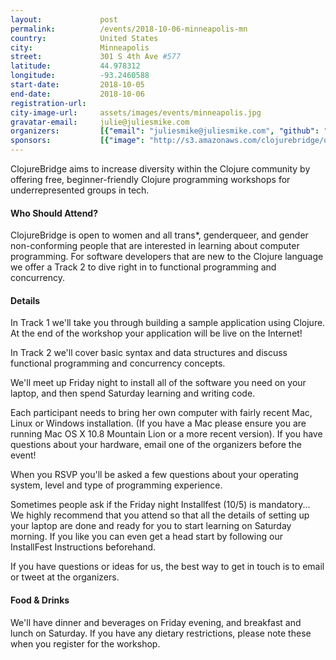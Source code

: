 ```yaml
---
layout:             post
permalink:          /events/2018-10-06-minneapolis-mn
country:            United States
city:               Minneapolis
street:             301 S 4th Ave #577
latitude:           44.978312
longitude:          -93.2460588
start-date:         2018-10-05
end-date:           2018-10-06
registration-url:
city-image-url:     assets/images/events/minneapolis.jpg
gravatar-email:     julie@juliesmike.com
organizers:         [{"email": "juliesmike@juliesmike.com", "github": "mhwalsh", "name": "Julie Mike", "twitter": "mh_walsh"}]
sponsors:           [{"image": "http://s3.amazonaws.com/clojurebridge/original/161/lambdaisland.png?1475155529", "name": "Lambda Island", "url": "https://lambdaisland.com/"}, {"image": "http://s3.amazonaws.com/clojurebridge/original/157/MRiPrI0x_400x400.png?1475155022", "name": "Object Partners", "url": "https://objectpartners.com/"}, {"image": "http://s3.amazonaws.com/clojurebridge/original/158/pftv-logo.png?1475155809", "name": "PurelyFunctional.tv", "url": "https://purelyfunctional.tv/"}, {"image": "http://s3.amazonaws.com/clojurebridge/original/159/mobile-logo-367.png?1475155941", "name": "World Singles", "url": "http://worldsingles.com/"}]
---
```


ClojureBridge aims to increase diversity within the Clojure community by offering free, beginner-friendly Clojure programming workshops for underrepresented groups in tech.

#### Who Should Attend?

ClojureBridge is open to women and all trans*, genderqueer, and gender non-conforming people that are interested in learning about computer programming. For software developers that are new to the Clojure language we offer a Track 2 to dive right in to functional programming and concurrency.

#### Details

In Track 1 we'll take you through building a sample application using Clojure. At the end of the workshop your application will be live on the Internet!

In Track 2 we'll cover basic syntax and data structures and discuss functional programming and concurrency concepts.

We'll meet up Friday night to install all of the software you need on your laptop, and then spend Saturday learning and writing code.

Each participant needs to bring her own computer with fairly recent Mac, Linux or Windows installation. (If you have a Mac please ensure you are running Mac OS X 10.8 Mountain Lion or a more recent version). If you have questions about your hardware, email one of the organizers before the event!

When you RSVP you'll be asked a few questions about your operating system, level and type of programming experience.

Sometimes people ask if the Friday night Installfest (10/5) is mandatory... We highly recommend that you attend so that all the details of setting up your laptop are done and ready for you to start learning on Saturday morning. If you like you can even get a head start by following our InstallFest Instructions beforehand.

If you have questions or ideas for us, the best way to get in touch is to email or tweet at the organizers.

#### Food & Drinks

We'll have dinner and beverages on Friday evening, and breakfast and lunch on Saturday. If you have any dietary restrictions, please note these when you register for the workshop.
